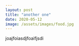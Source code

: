 ```yaml
---
layout: post
title: "another one"
date: 2020-05-12
image: /assets/images/food.jpg
---
```


joajfoiasdjfoaifjsdi
